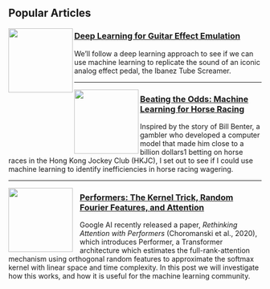 ## Popular Articles

<p>
  <img height="128" align='left' src="https://teddykoker.com/images/signal_chain.png">
</p>

### [Deep Learning for Guitar Effect Emulation](https://teddykoker.com/2020/05/deep-learning-for-guitar-effect-emulation/)

We’ll follow a deep learning approach to see if we can use machine learning to replicate the sound 
of an iconic analog effect pedal, the Ibanez Tube Screamer.
 
---

<p>
  <img height="128" align='left' src="https://teddykoker.com/images/betting.png">
</p>

### [Beating the Odds: Machine Learning for Horse Racing](https://teddykoker.com/2019/12/beating-the-odds-machine-learning-for-horse-racing/)

Inspired by the story of Bill Benter, a gambler who developed a computer model that made him close to a billion dollars1 betting on horse races in the Hong Kong Jockey Club (HKJC), I set out to see if I could use machine learning to identify inefficiencies in horse racing wagering.

---

<p>
  <img height="128" align='left' style="margin-right:14px" src="https://teddykoker.com/images/poly_circles.png">
</p>

### [Performers: The Kernel Trick, Random Fourier Features, and Attention](https://teddykoker.com/2020/11/performers/)

Google AI recently released a paper, *Rethinking Attention with Performers* (Choromanski et al., 2020), which introduces Performer, a Transformer architecture which estimates the full-rank-attention mechanism using orthogonal random features to approximate the softmax kernel with linear space and time complexity. In this post we will investigate how this works, and how it is useful for the machine learning community.
